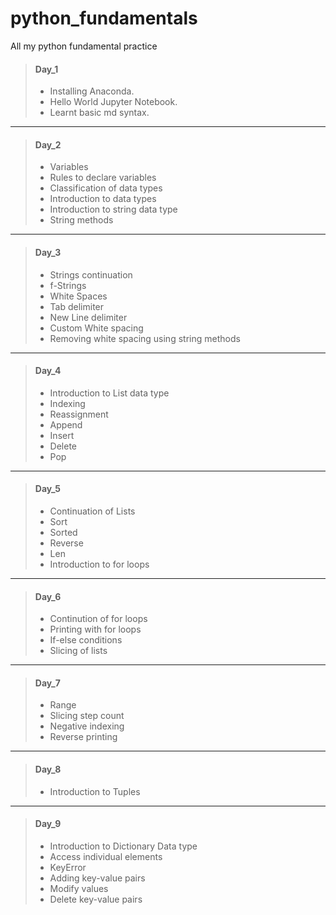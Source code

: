 # python_fundamentals
All my python fundamental practice

> #### Day_1 
>- Installing Anaconda.
>- Hello World Jupyter Notebook.
>- Learnt basic md syntax.

---
> #### Day_2
>- Variables
>- Rules to declare variables
>- Classification of data types
>- Introduction to data types
>- Introduction to string data type
>- String methods

---
> #### Day_3
>- Strings continuation
>- f-Strings
>- White Spaces
>- Tab delimiter
>- New Line delimiter
>- Custom White spacing
>- Removing white spacing using string methods

---
> #### Day_4
>- Introduction to List data type
>- Indexing
>- Reassignment
>- Append
>- Insert
>- Delete
>- Pop

---
> #### Day_5
>- Continuation of Lists
>- Sort
>- Sorted
>- Reverse
>- Len
>- Introduction to for loops

---
> #### Day_6
>- Continution of for loops
>- Printing with for loops
>- If-else conditions
>- Slicing of lists

---
> #### Day_7
>- Range
>- Slicing step count
>- Negative indexing
>- Reverse printing

---
> #### Day_8
>- Introduction to Tuples

---
> #### Day_9
>- Introduction to Dictionary Data type
>- Access individual elements
>- KeyError 
>- Adding key-value pairs
>- Modify values
>- Delete key-value pairs
